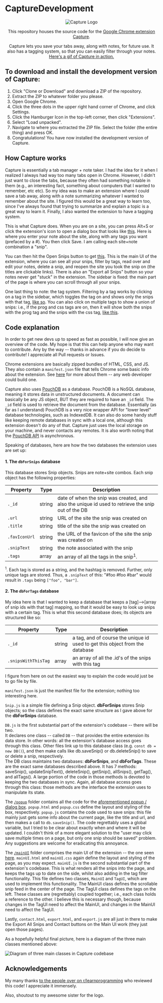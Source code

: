 # CaptureDevelopment

<p align="center">
    <img alt="Capture Logo" title="Capture Logo" src="https://i.imgur.com/XPvMO12.png">
</p>

<p align="center">
    This repository houses the source code for the <a href="https://chrome.google.com/webstore/detail/capture/egjcclpcljpdolmileljdlacgihomfbf?authuser=2">Google Chrome extension Capture</a>.
</p>
<p align="center">    
  Capture lets you save your tabs away, along with notes, for future use. It also has a tagging system, so that you can easily filter through your notes. <a href="https://i.imgur.com/ogx4vMw.gif">Here's a gif of Capture in action.</a>
</p>
      
## To download and install the development version of Capture:     
    
1. Click "Clone or Download" and download a ZIP of the repository.     
2. Extract the ZIP to whatever folder you please.  
3. Open Google Chrome.   
4. Click the three dots in the upper right hand corner of Chrome, and click Settings.    
5. Click the Hamburger Icon in the top-left corner, then click "Extensions".
6. Select "Load unpacked".   
7. Navigate to where you extracted the ZIP file. Select the folder (the entire thing) and press OK.   
8. Congratulations! You have now installed the development version of Capture. 
      
## How Capture works     
        
Capture is essentially a tab manager + note taker. I had the idea for it when I realized I always had way too many tabs open in Chrome. However, I didn't just want to close the tabs, because they often had something notable in them (e.g., an interesting fact, something about computers that I wanted to remember, etc etc). So my idea was to make an extension where I could save a tab away, along with a note summarizing whatever I wanted to remember about the site. I figured this would be a great way to learn too, since I've always found that trying to summarize and explain a topic is a great way to learn it. Finally, I also wanted the extension to have a tagging system.   
       
       
This is what Capture does. When you are on a site, you can press Alt+S or click the extension's icon to open a dialog box that looks like [this](https://i.imgur.com/END0jB0.png). Here is where you enter your note about the site, along with any tags you want (prefaced by a #). You then click Save. I am calling each site+note combination a "snip".   
       
   
You can then hit the Open Snips button to get [this](https://i.imgur.com/Fda8pkq.png). This is the main UI of the extension, where you can see all your snips, filter by tags, read over and edit your notes, delete a snip, and reopen the site you took the snip on (the titles are clickable links). There is also an "Export all Snips" button so your notes never get "stuck" in the extension. The sidebar is fixed: the main part of the page is where you can scroll through all your snips.   
     
      
One last thing to note: the tag system. Filtering by a tag works by clicking on a tag in the sidebar, which toggles the tag on and shows only the snips with that tag, [like so](https://i.imgur.com/1aA49xQ.png). You can also click on multiple tags to show a union of snips: i.e., if the prog and css tags are on, then it will show both the snips with the prog tag and the snips with the css tag, [like this](https://i.imgur.com/SIqCgqI.png).
     
## Code explanation   
           
In order to get new devs up to speed as fast as possible, I will now give an overview of the code. My hope is that this can help anyone who may want to contribute. Any by the way -- thanks in advance if you do decide to contribute! I appreciate all Pull requests or Issues.           
   
Chrome extensions are basically zipped bundles of HTML, CSS, and JS. They also contain a `manifest.json` file that tells Chrome some basic info about the extension. See [here](https://developer.chrome.com/extensions) for more about them -- any web developer could build one.                 
      
Capture also uses [PouchDB](https://pouchdb.com/guides/) as a database. PouchDB is a NoSQL database, meaning it stores data in unstructured documents. A document can basically be any JS object, BUT they are required to have an `_id` field. The `_id` field is used to retrieve the document from the database. Essentially (as far as I understand) PouchDB is a very nice wrapper API for "lower level" database technologies, such as IndexedDB. It can also do some handy stuff like keeping remote databases in sync with a local one, although this extension doesn't do any of that. Capture just uses the local storage on your machine, and never contacts any remotes. It is also worth noting that the [PouchDB API](https://pouchdb.com/api.html#batch_create) is asynchronous.     
         
Speaking of databases, here are how the two databases the extension uses are set up:   
       
#### 1. The `dbForSnips` database   
This database stores Snip objects. Snips are note+site combos. Each snip object has the following properties:         
      
| **Property**  | **Type** | **Description**                                                                                   |
|---------------|----------|---------------------------------------------------------------------------------------------------|
| `._id`        | string   | date of when the snip was created, and also the unique id used to retrieve the snip out of the DB |
| `.url`        | string   | URL of the site the snip was created on                                                           |
| `.title`      | string   | title of the site the snip was created on                                                         |
| `.favIconUrl` | string   | the URL of the favicon of the site the snip was created on                                        |
| `.snipText`   | string   | the note associated with the snip                                                                 |
| `.tags`       | array    | an array of all the tags in the snip<sup>1</sup>.                                                 |
       
<sup>1</sup>. Each tag is stored as a string, and the hashtag is removed. Further, only unique tags are stored. Thus, a `.snipText` of this: "#foo #foo #bar" would result in `.tags` being `["foo", "bar"]`.     
       
   
#### 2. The `dbForTags` database   
My idea here is that I wanted to keep a database that keeps a [tag]-->[array of snip ids with that tag] mapping, so that it would be easy to look up snips with a certain tag. This is what this second database does; its objects are structured like so:         
      
| **Property**  | **Type** | **Description**                                                                                   |
|---------------|----------|---------------------------------------------------------------------------------------------------|
| `._id`        | string   | a tag, and of course the unique id used to get this object from the database |
| `.snipsWithThisTag`        | array   | an array of all the .id's of the snips with this tag                                          |
   
   
         
I figure from here on out the easiest way to explain the code would just be to go file by file.   
         
`manifest.json` is just the manifest file for the extension; nothing too interesting here.   
         
`Snip.js` is a simple file defining a Snip object. **dbForSnips** stores Snip objects; so the class defines the exact same structure as I gave above for the **dbForSnips** database.  
     
`DB.js` is the first substantial part of the extension's codebase -- there will be two.  
It declares one class -- called `DB` -- that provides the entire extension its data store. In other words: all the extension's database access goes through this class. Other files link up to this database class (e.g. `const db = new DB()`), and then make calls like db.saveSnip() or db.deleteSnip() to save or delete a snip, respectively.   
The DB class maintains two databases: **dbForSnips**, and **dbForTags**. These are the exact same databases described above. It has 7 methods: saveSnip(), updateSnipText(), deleteSnip(), getSnip(), allSnips(), getTag(), and allTags(). A large portion of the code in those methods is devoted to keeping the two databases in sync. Again, all database access goes through this class: those methods are the interface the extension uses to manipulate its state.
          
The [`/popup`](https://github.com/nameEqualsJared/CaptureDevelopment/tree/master/popup) folder contains all the code for the [aforementioned popup / dialog box](https://i.imgur.com/END0jB0.png). `popup.html` and `popup.css` define the layout and styling of the box, respectively. `popup.js` contains the code used to save snips: this file mainly just gets some info about the current page, like the title and url, and then makes a call to `db.saveSnip()`. The code regrettably uses a global variable, but I tried to be clear about exactly when and where it will be updated. I couldn't think of a more elegant solution to the "user may click save multiple times on a page, but only one snip should be saved" problem. Any suggestions are welcome for eradicating this annoyance.    
       
The [`/mainUI`](https://github.com/nameEqualsJared/CaptureDevelopment/tree/master/mainUI) folder comprises the main UI of the extension --  the one seen [here](https://i.imgur.com/Fda8pkq.png). `mainUI.html` and `mainUI.css` again define the layout and styling of the page, as you may expect. `mainUI.js` is the second substantial part of the extension's codebase. This is what renders all the snips into the page, and keeps the tags up to date on the side, whilst also adding in the tag filter functionality. This file defines two classes, `MainUI` and `TagUI`, which are used to implement this functionality. The MainUI class defines the scrollable snip feed in the center of the page. The TagUI class defines the tags on the left. These classes are (regrettably) coupled together; i.e., each class holds a reference to the other. I believe this is necessary though, because changes in the TagUI need to affect the MainUI, and changes in the MainUI need to affect the TagUI.
          
Lastly, `contact.html`, `export.html`, and `export.js` are all just in there to make the Export All Snips and Contact buttons on the Main UI work (they just open those pages).   
        
As a hopefully helpful final picture, here is a diagram of the three main classes mentioned above:  
     
![Diagram of three main classes in Capture codebase](https://i.imgur.com/WnFcir5.png)

            
## Acknowledgements   
         
My many thanks [to the people over on r/learnprogramming](https://www.reddit.com/r/learnprogramming/comments/aggpbp/just_finished_my_first_chrome_extension_and_would/) who reviewed this code! I appreciate it immensely.    
     
Also, shoutout to my awesome sister for the logo.

